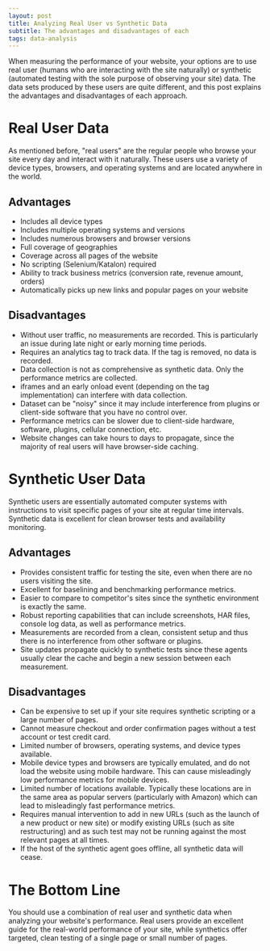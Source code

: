 ```yaml
---
layout: post
title: Analyzing Real User vs Synthetic Data
subtitle: The advantages and disadvantages of each
tags: data-analysis
---
```


When measuring the performance of your website, your options are to use real user (humans who are interacting with the site naturally) or synthetic (automated testing with the sole purpose of observing your site) data. The data sets produced by these users are quite different, and this post explains the advantages and disadvantages of each approach. 

# Real User Data
As mentioned before, "real users" are the regular people who browse your site every day and interact with it naturally. These users use a variety of device types, browsers, and operating systems and are located anywhere in the world.

## Advantages
- Includes all device types 
- Includes multiple operating systems and versions
- Includes numerous browsers and browser versions 
- Full coverage of geographies 
- Coverage across all pages of the website 
- No scripting (Selenium/Katalon) required
- Ability to track business metrics (conversion rate, revenue amount, orders)
- Automatically picks up new links and popular pages on your website

## Disadvantages
- Without user traffic, no measurements are recorded. This is particularly an issue during late night or early morning time periods. 
- Requires an analytics tag to track data. If the tag is removed, no data is recorded. 
- Data collection is not as comprehensive as synthetic data. Only the performance metrics are collected. 
- iframes and an early onload event (depending on the tag implementation) can interfere with data collection. 
- Dataset can be "noisy" since it may include interference from plugins or client-side software that you have no control over. 
- Performance metrics can be slower due to client-side hardware, software, plugins, cellular connection, etc. 
- Website changes can take hours to days to propagate, since the majority of real users will have browser-side caching. 

# Synthetic User Data
Synthetic users are essentially automated computer systems with instructions to visit specific pages of your site at regular time intervals. Synthetic data is excellent for clean browser tests and availability monitoring. 

## Advantages
- Provides consistent traffic for testing the site, even when there are no users visiting the site. 
- Excellent for baselining and benchmarking performance metrics. 
- Easier to compare to competitor's sites since the synthetic environment is exactly the same. 
- Robust reporting capabilities that can include screenshots, HAR files, console log data, as well as performance metrics. 
- Measurements are recorded from a clean, consistent setup and thus there is no interference from other software or plugins. 
- Site updates propagate quickly to synthetic tests since these agents usually clear the cache and begin a new session between each measurement. 

## Disadvantages
- Can be expensive to set up if your site requires synthetic scripting or a large number of pages. 
- Cannot measure checkout and order confirmation pages without a test account or test credit card. 
- Limited number of browsers, operating systems, and device types available. 
- Mobile device types and browsers are typically emulated, and do not load the website using mobile hardware. This can cause misleadingly low performance metrics for mobile devices. 
- Limited number of locations available. Typically these locations are in the same area as popular servers (particularly with Amazon) which can lead to misleadingly fast performance metrics. 
- Requires manual intervention to add in new URLs (such as the launch of a new product or new site) or modify existing URLs (such as site restructuring) and as such test may not be running against the most relevant pages at all times. 
- If the host of the synthetic agent goes offline, all synthetic data will cease. 

# The Bottom Line
You should use a combination of real user and synthetic data when analyzing your website's performance. Real users provide an excellent guide for the real-world performance of your site, while synthetics offer targeted, clean testing of a single page or small number of pages. 
